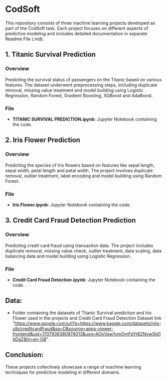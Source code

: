 # CodSoft
This repository consists of three machine learning projects developed as part of the CodSoft task. Each project focuses on different aspects of predictive modeling and includes detailed documentation in separate Readme File (.md).

## 1. Titanic Survival Prediction

### Overview
Predicting the survival status of passengers on the Titanic based on various features. The dataset underwent preprocessing steps, including duplicate removal, missing value treatment and model building using Logistic Regression, Random Forest, Gradient Boosting, XGBoost and AdaBoost.

### File
- **TITANIC SURVIVAL PREDICTION.ipynb**: Jupyter Notebook containing the code.

## 2. Iris Flower Prediction

### Overview
Predicting the species of Iris flowers based on features like sepal length, sepal width, petal length and petal width. The project involves duplicate removal, outlier treatment, label encoding and model building using Random Forest.

### File
- **Iris Flower.ipynb**: Jupyter Notebook containing the code.

## 3. Credit Card Fraud Detection Prediction

### Overview
Predicting credit card fraud using transaction data. The project includes duplicate removal, missing value check, outlier treatment, data scaling, data balancing data and model building using Logistic Regression.

### File
- **Credit Card Fraud Detection.ipynb**: Jupyter Notebook containing the code.

## Data: 
- Folder containing the datasets of Titanic Survival prediction and Iris Flower used in the projects and Credit Card Fraud Detection Dataset link "https://www.google.com/url?q=https://www.kaggle.com/datasets/mlg-ulb/creditcardfraud&sa=D&source=apps-viewer-frontend&ust=1707936380974013&usg=AOvVaw1vmOmFpYt8ZNywSId1bDaZ&hl=en-GB". 
## Conclusion:
These projects collectively showcase a range of machine learning techniques for predictive modeling in different domains.
